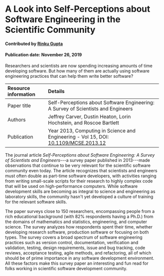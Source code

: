 
# A Look into Self-Perceptions about Software Engineering in the Scientific Community

#### Contributed by [Rinku Gupta](https://github.com/rinkug "Rinku Gupta Github Profile")

#### Publication date: November 26, 2019

Researchers and scientists are now spending increasing amounts of
time developing software. But how many of them are actually using
software engineering practices that can help them write better software?

Resource information | Details
:--- | :--- 
Paper title  | Self-Perceptions about Software Engineering: A Survey of Scientists and Engineers
Authors | Jeffrey Carver, Dustin Heaton, Lorin Hochstein, and Roscoe Bartlett
Publication | Year 2013, Computing in Science and Engineering - Vol 15, DOI: [10.1109/MCSE.2013.12](https://www.computer.org/csdl/magazine/cs/2013/01/mcs2013010007/13rRUx0xPqU)

The journal article *Self-Perceptions about Software Engineering:
A Survey of Scientists and Engineers*---a survey paper published
in 2013---made observations that continue to be very relevant
for the scientific software community even today. The article recognizes
that scientists and engineers must often double as part-time software
developers, with activities ranging from writing small-scale scripts
for their research to highly complex code that will be used on high-performance
computers. While software development skills
are becoming as integral to science and engineering as laboratory
skills, the community hasn't yet developed a culture of training for
the relevant software skills.

The paper surveys close to 150 researchers, encompassing people
from a rich educational background (with 82% respondents having a
Ph.D.) from the domains of mathematics and statistics, engineering, and 
computer science. The survey
analyzes how respondents spent their time, whether
developing research software, production software or focusing
on both types. The survey covers a broad spectrum of software
engineering practices such as version control, documentation,
verification and validation, testing, design requirements, issue
and bug tracking, code reviews, acceptance testing, agile methods,
and refactoring, all of which should be of prime importance in
any software development environment. All these factors make this
survey paper an interesting and fun read for folks working in scientific
software development community.


<!--- #### Publication date: Oct 16, 2018 --->


<!--
Publish: yes
RSS update: 2019-11-26
Categories: Planning
Topics: Software engineering
Level: 2
Prerequisites: defaults
Aggregate: none
-->
